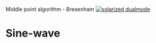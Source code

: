 Middle point algorithm - Bresenham
﻿[![solarized dualmode](http://oi67.tinypic.com/3160v12.jpg)](#features)
# Sine-wave
